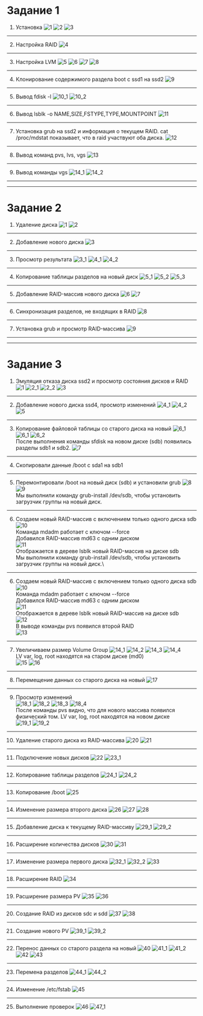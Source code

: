 # Задание 1

1. Установка
![1]()
![2]()
![3]()
---
2. Настройка RAID
![4]()
---
3. Настройка LVM
![5]()
![6]()
![7]()
![8]()
---
4. Клонирование содержимого раздела boot с ssd1 на ssd2
![9]()
---
5. Вывод fdisk -l
![10_1]()
![10_2]()
---
6. Вывод lsblk -o NAME,SIZE,FSTYPE,TYPE,MOUNTPOINT
![11]()
---
7. Установка grub на ssd2 и информация о текущем RAID. 
cat /proc/mdstat показывает, что в raid участвуют оба диска.
![12]()
---
8. Вывод команд pvs, lvs, vgs
![13]()
---
9. Вывод команды vgs
![14_1]()
![14_2]()
---
---
# Задание 2
1. Удаление диска
![1]()
![2]()
---
2. Добавление нового диска
![3]()
---
3. Просмотр результата
![3_1]()
![4_1]()
![4_2]()
---
4. Копирование таблицы разделов на новый диск
![5_1]()
![5_2]()
![5_3]()
---
5. Добавление RAID-массив нового диска
![6]()
![7]()
---
6. Синхронизация разделов, не входящих в RAID
![8]()
---
7. Установка grub и просмотр RAID-массива
![9]()
---
---
# Задание 3
1. Эмуляция отказа диска ssd2 и просмотр состояния дисков и RAID
![1]()
![2_1]()
![2_2]()
![3]()
---
2. Добавление нового диска ssd4, просмотр изменений
![4_1]()
![4_2]()
![5]()
---
3.  Копирование файловой таблицы со старого диска на новый
![6_1]()
![6_1]()
![6_2]()\
После выполнения команды sfdisk на новом диске (sdb) появились разделы sdb1 и sdb2.
![7]()
---
4. Скопировали данные /boot с sda1 на sdb1
---
5. Перемонтировали /boot на новый диск (sdb) и установили grub
![8]()
![9]()\
Мы выполнили команду grub-install /dev/sdb, чтобы установить загрузчик группы на новый диск.
---
6. Создаем новый RAID-массив с включением только одного диска sdb
![10]()\
Команда mdadm работает с ключом --force \
Добавился RAID-массив md63 с одним диском \
![11]()\
Отображается в дереве lsblk новый RAID-массив на диске sdb \
Мы выполнили команду grub-install /dev/sdb, чтобы установить загрузчик группы на новый диск.\
---
6. Создаем новый RAID-массив с включением только одного диска sdb
![10]()\
Команда mdadm работает с ключом --force \
Добавился RAID-массив md63 с одним диском \
![11]()\
Отображается в дереве lsblk новый RAID-массив на диске sdb \
![12]()\
В выводе команды pvs появился второй RAID \
![13]()
---
7. Увеличиваем размер Volume Group
![14_1]()
![14_2]()
![14_3]()
![14_4]()\
LV var, log, root находятся на старом диске (md0) \
![15]()
![16]()
---
8. Перемещение данных со старого диска на новый
![17]()
---
9. Просмотр изменений \
![18_1]()
![18_2]()
![18_3]()
![18_4]() \
После команды pvs видно, что для нового массива появился физический том. LV var, log, root находятся на новом диске \
![19_1]()
![19_2]()
---
10. Удаление старого диска из RAID-массива
![20]()
![21]()
---
11. Подключение новых дисков
![22]()
![23_1]()
---
12. Копирование таблицы разделов
![24_1]()
![24_2]()
---
13. Копирование /boot
![25]()
---
14. Изменение размера второго диска
![26]()
![27]()
![28]()
---
15. Добавление диска к текущему RAID-массиву
![29_1]()
![29_2]()
---
16. Расширение количества дисков
![30]()
![31]()
---
17. Изменение размера первого диска
![32_1]()
![32_2]()
![33]()
---
18. Расширение RAID
![34]()
---
19. Расширение размера PV
![35]()
![36]()
---
20. Создание RAID из дисков sdc и sdd
![37]()
![38]()
---
21. Создание нового PV
![39_1]()
![39_2]()
---
22. Перенос данных со старого раздела на новый
![40]()
![41_1]()
![41_2]()
![42]()
![43]()
---
23. Перемена разделов
![44_1]()
![44_2]()
---
24. Изменение /etc/fstab
![45]()
---
25. Выполнение проверок
![46]()
![47_1]()
